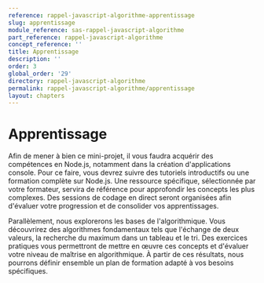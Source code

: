 ```yaml
---
reference: rappel-javascript-algorithme-apprentissage
slug: apprentissage
module_reference: sas-rappel-javascript-algorithme
part_reference: rappel-javascript-algorithme
concept_reference: ''
title: Apprentissage
description: ''
order: 3
global_order: '29'
directory: rappel-javascript-algorithme
permalink: rappel-javascript-algorithme/apprentissage
layout: chapters
---
```


# Apprentissage

Afin de mener à bien ce mini-projet, il vous faudra acquérir des compétences en Node.js, notamment dans la création d'applications console. Pour ce faire, vous devrez suivre des tutoriels introductifs ou une formation complète sur Node.js. Une ressource spécifique, sélectionnée par votre formateur, servira de référence pour approfondir les concepts les plus complexes. Des sessions de codage en direct seront organisées afin d'évaluer votre progression et de consolider vos apprentissages.

Parallèlement, nous explorerons les bases de l'algorithmique. Vous découvrirez des algorithmes fondamentaux tels que l'échange de deux valeurs, la recherche du maximum dans un tableau et le tri. Des exercices pratiques vous permettront de mettre en œuvre ces concepts et d'évaluer votre niveau de maîtrise en algorithmique. À partir de ces résultats, nous pourrons définir ensemble un plan de formation adapté à vos besoins spécifiques.